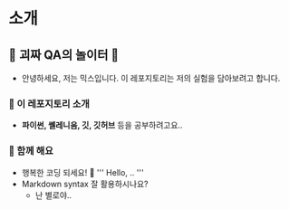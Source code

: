 # 소개

## 🌟 괴짜 QA의 놀이터 🌟

- 안녕하세요, 저는 믹스입니다. 이 레포지토리는 저의 실험을 담아보려고 합니다.

### 🚀 이 레포지토리 소개

- **파이썬, 쎌레니움, 깃, 깃허브** 등을 공부하려고요..

### 🤝 함께 해요

- 행복한 코딩 되세요! 🌟
  '''
  Hello, ..
  '''
- Markdown syntax 잘 활용하시나요?
  - 난 별로야.. 
